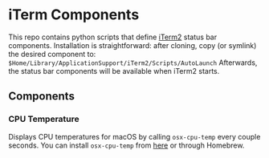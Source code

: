 # iTerm Components

This repo contains python scripts that define [iTerm2](https://www.iterm2.com)
status bar components. Installation is straightforward: after cloning, copy (or
symlink) the desired component to:
`$Home/Library/ApplicationSupport/iTerm2/Scripts/AutoLaunch` Afterwards, the
status bar components will be available when iTerm2 starts.


## Components

### CPU Temperature

Displays CPU temperatures for macOS by calling `osx-cpu-temp` every couple
seconds. You can install `osx-cpu-temp` from
[here](https://github.com/lavoiesl/osx-cpu-temp) or through Homebrew.
